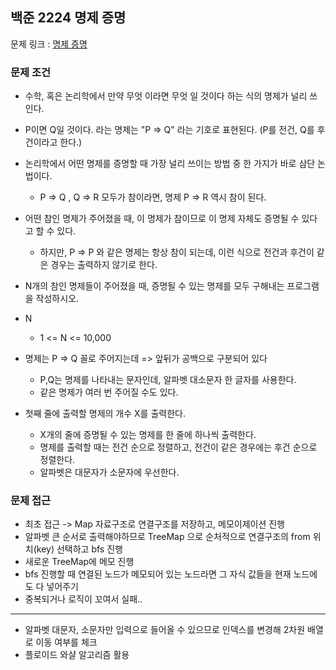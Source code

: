 ## 백준 2224 명제 증명

문제 링크 : [명제 증명](https://www.acmicpc.net/problem/2224)

### 문제 조건

- 수학, 혹은 논리학에서 만약 무엇 이라면 무엇 일 것이다 하는 식의 명제가 널리 쓰인다.
- P이면 Q일 것이다. 라는 명제는 "P => Q" 라는 기호로 표현된다. (P를 전건, Q를 후건이라고 한다.)
- 논리학에서 어떤 명제를 증명할 때 가장 널리 쓰이는 방법 중 한 가지가 바로 삼단 논법이다.
    - P => Q , Q => R 모두가 참이라면, 명제 P => R 역시 참이 된다.
- 어떤 참인 명제가 주어졌을 때, 이 명제가 참이므로 이 명제 자체도 증명될 수 있다고 할 수 있다.
    - 하지만, P => P 와 같은 명제는 항상 참이 되는데, 이런 식으로 전건과 후건이 같은 경우는 출력하지 않기로 한다.
- N개의 참인 명제들이 주어졌을 때, 증명될 수 있는 명제를 모두 구해내는 프로그램을 작성하시오.

- N
    - 1 <= N <= 10,000
- 명제는 P => Q 꼴로 주어지는데 => 앞뒤가 공백으로 구분되어 있다
    - P,Q는 명제를 나타내는 문자인데, 알파벳 대소문자 한 글자를 사용한다.
    - 같은 명제가 여러 번 주어질 수도 있다.

- 첫째 줄에 출력할 명제의 개수 X를 출력한다.
    - X개의 줄에 증명될 수 있는 명제를 한 줄에 하나씩 출력한다.
    - 명제를 출력할 때는 전건 순으로 정렬하고, 전건이 같은 경우에는 후건 순으로 정렬한다.
    - 알파벳은 대문자가 소문자에 우선한다.

### 문제 접근

- 최초 접근 -> Map 자료구조로 연결구조를 저장하고, 메모이제이션 진행
- 알파벳 큰 순서로 출력해야하므로 TreeMap 으로 순처적으로 연결구조의 from 위치(key) 선택하고 bfs 진행
- 새로운 TreeMap에 메모 진행
- bfs 진행할 때 연결된 노드가 메모되어 있는 노드라면 그 자식 값들을 현재 노드에도 다 넣어주기
- 중복되거나 로직이 꼬여서 실패..

---

- 알파벳 대문자, 소문자만 입력으로 들어올 수 있으므로 인덱스를 변경해 2차원 배열로 이동 여부를 체크
- 플로이드 와샬 알고리즘 활용
